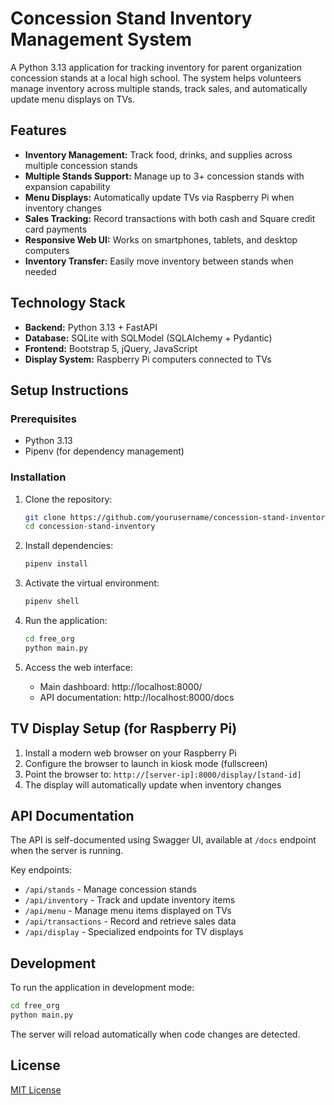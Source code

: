 # Concession Stand Inventory Management System

A Python 3.13 application for tracking inventory for parent organization concession stands at a local high school. The system helps volunteers manage inventory across multiple stands, track sales, and automatically update menu displays on TVs.

## Features

- **Inventory Management:** Track food, drinks, and supplies across multiple concession stands
- **Multiple Stands Support:** Manage up to 3+ concession stands with expansion capability
- **Menu Displays:** Automatically update TVs via Raspberry Pi when inventory changes
- **Sales Tracking:** Record transactions with both cash and Square credit card payments
- **Responsive Web UI:** Works on smartphones, tablets, and desktop computers
- **Inventory Transfer:** Easily move inventory between stands when needed

## Technology Stack

- **Backend:** Python 3.13 + FastAPI
- **Database:** SQLite with SQLModel (SQLAlchemy + Pydantic)
- **Frontend:** Bootstrap 5, jQuery, JavaScript
- **Display System:** Raspberry Pi computers connected to TVs

## Setup Instructions

### Prerequisites

- Python 3.13
- Pipenv (for dependency management)

### Installation

1. Clone the repository:
   ```bash
   git clone https://github.com/yourusername/concession-stand-inventory.git
   cd concession-stand-inventory
   ```

2. Install dependencies:
   ```bash
   pipenv install
   ```

3. Activate the virtual environment:
   ```bash
   pipenv shell
   ```

4. Run the application:
   ```bash
   cd free_org
   python main.py
   ```

5. Access the web interface:
   - Main dashboard: http://localhost:8000/
   - API documentation: http://localhost:8000/docs

## TV Display Setup (for Raspberry Pi)

1. Install a modern web browser on your Raspberry Pi
2. Configure the browser to launch in kiosk mode (fullscreen)
3. Point the browser to: `http://[server-ip]:8000/display/[stand-id]`
4. The display will automatically update when inventory changes

## API Documentation

The API is self-documented using Swagger UI, available at `/docs` endpoint when the server is running.

Key endpoints:

- `/api/stands` - Manage concession stands
- `/api/inventory` - Track and update inventory items
- `/api/menu` - Manage menu items displayed on TVs
- `/api/transactions` - Record and retrieve sales data
- `/api/display` - Specialized endpoints for TV displays

## Development

To run the application in development mode:

```bash
cd free_org
python main.py
```

The server will reload automatically when code changes are detected.

## License

[MIT License](LICENSE)